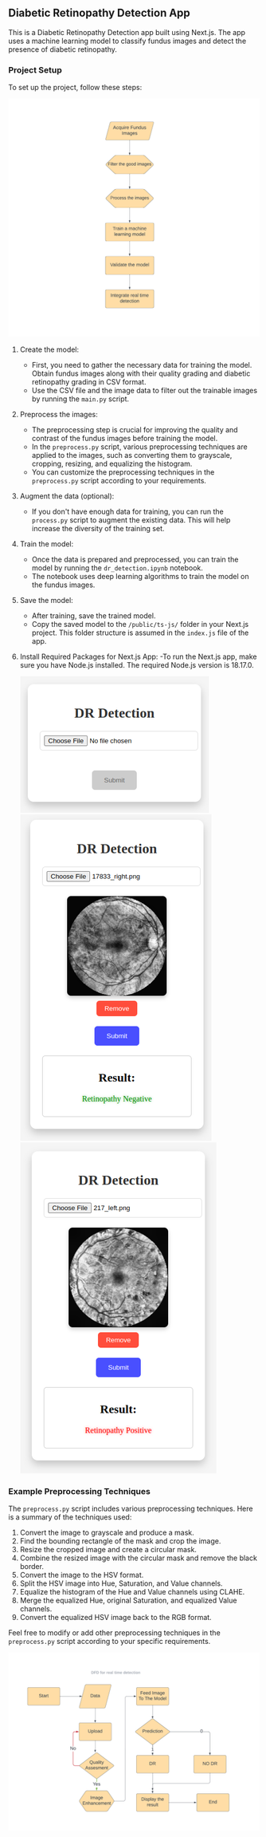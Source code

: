 ## Diabetic Retinopathy Detection App

This is a Diabetic Retinopathy Detection app built using Next.js. The app uses a machine learning model to classify fundus images and detect the presence of diabetic retinopathy.

### Project Setup

To set up the project, follow these steps:

![DR1](./public/images/DR1.png)

1. Create the model:
   - First, you need to gather the necessary data for training the model. Obtain fundus images along with their quality grading and diabetic retinopathy grading in CSV format.
   - Use the CSV file and the image data to filter out the trainable images by running the `main.py` script.

2. Preprocess the images:
   - The preprocessing step is crucial for improving the quality and contrast of the fundus images before training the model.
   - In the `preprocess.py` script, various preprocessing techniques are applied to the images, such as converting them to grayscale, cropping, resizing, and equalizing the histogram.
   - You can customize the preprocessing techniques in the `preprocess.py` script according to your requirements.

3. Augment the data (optional):
   - If you don't have enough data for training, you can run the `process.py` script to augment the existing data. This will help increase the diversity of the training set.

4. Train the model:
   - Once the data is prepared and preprocessed, you can train the model by running the `dr_detection.ipynb` notebook.
   - The notebook uses deep learning algorithms to train the model on the fundus images.

5. Save the model:
   - After training, save the trained model.
   - Copy the saved model to the `/public/ts-js/` folder in your Next.js project. This folder structure is assumed in the `index.js` file of the app.
6. Install Required Packages for Next.js App:
    -To run the Next.js app, make sure you have Node.js installed. The required Node.js version is 18.17.0.

    ![DR4](./public/images/DR4.png)
    ![DR5](./public/images/DR5.png)
    ![DR6](./public/images/DR6.png)
### Example Preprocessing Techniques

The `preprocess.py` script includes various preprocessing techniques. Here is a summary of the techniques used:

1. Convert the image to grayscale and produce a mask.
2. Find the bounding rectangle of the mask and crop the image.
3. Resize the cropped image and create a circular mask.
4. Combine the resized image with the circular mask and remove the black border.
5. Convert the image to the HSV format.
6. Split the HSV image into Hue, Saturation, and Value channels.
7. Equalize the histogram of the Hue and Value channels using CLAHE.
8. Merge the equalized Hue, original Saturation, and equalized Value channels.
9. Convert the equalized HSV image back to the RGB format.

Feel free to modify or add other preprocessing techniques in the `preprocess.py` script according to your specific requirements.

![DR3](./public/images/DR3.png)